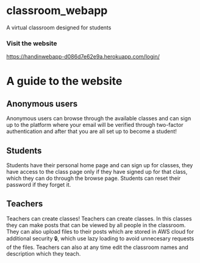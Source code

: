 # classroom_webapp
A virtual classroom designed for students

### Visit the website
https://handinwebapp-d086d7e62e9a.herokuapp.com/login/

# A guide to the website

## Anonymous users
Anonymous users can browse through the available classes and can sign up to the platform where your email will be verified  through two-factor authentication and after that you are all set up to become a student!

## Students
Students have their personal home page and can sign up for classes, they have access to the class page only if they have signed up for that class, which they can do through the browse page. Students can reset their password if they forget it.

## Teachers
Teachers can create classes! Teachers can create classes. In this classes they can make posts that can be viewed by all people in the classroom. They can also upload files to their posts which are stored in AWS cloud for additional security 🔒, which use lazy loading to avoid unnecesary requests of the files. Teachers can also at any time edit the classroom names and description which they teach.

